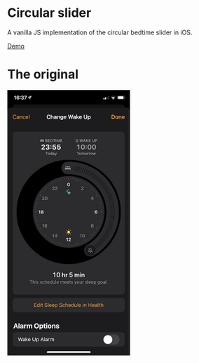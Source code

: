 # Circular slider

A vanilla JS implementation of the circular bedtime slider in iOS.

[Demo](https://tender-kare-4ec78e.netlify.app/)


# The original

<img src="./images/ios-original.jpeg?raw=true" width="280">